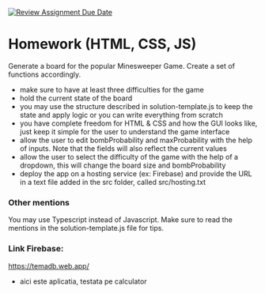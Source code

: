 [![Review Assignment Due Date](https://classroom.github.com/assets/deadline-readme-button-22041afd0340ce965d47ae6ef1cefeee28c7c493a6346c4f15d667ab976d596c.svg)](https://classroom.github.com/a/AJkW8Vu8)
# Homework (HTML, CSS, JS)

Generate a board for the popular Minesweeper Game. Create a set of functions accordingly.

* make sure to have at least three difficulties for the game
* hold the current state of the board
* you may use the structure described in solution-template.js to keep the state and apply logic or you can write everything from scratch
* you have complete freedom for HTML & CSS and how the GUI looks like, just keep it simple for the user to understand the game interface
* allow the user to edit bombProbability and maxProbability with the help of inputs. Note that the fields will also reflect the current values
* allow the user to select the difficulty of the game with the help of a dropdown, this will change the board size and bombProbability
* deploy the app on a hosting service (ex: Firebase) and provide the URL in a text file added in the src folder, called src/hosting.txt

### Other mentions

You may use Typescript instead of Javascript.
Make sure to read the mentions in the solution-template.js file for tips.


### Link Firebase:
https://temadb.web.app/
- aici este aplicatia, testata pe calculator